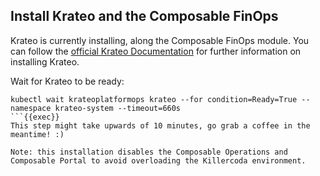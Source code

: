 ## Install Krateo and the Composable FinOps
Krateo is currently installing, along the Composable FinOps module. You can follow the [official Krateo Documentation](https://docs.krateo.io/how-to-guides/install-krateo/installing-krateo-kind) for further information on installing Krateo.

Wait for Krateo to be ready:
```plain
kubectl wait krateoplatformops krateo --for condition=Ready=True --namespace krateo-system --timeout=660s
```{{exec}}
This step might take upwards of 10 minutes, go grab a coffee in the meantime! :)

Note: this installation disables the Composable Operations and Composable Portal to avoid overloading the Killercoda environment.